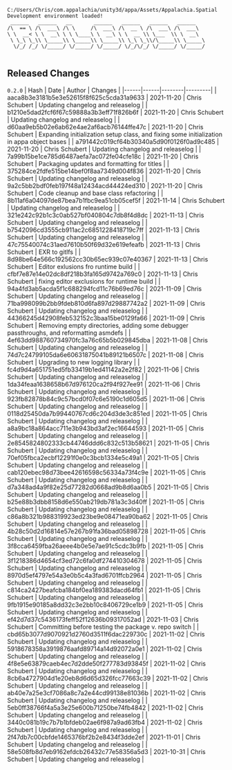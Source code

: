 ```
C:/Users/Chris/com.appalachia/unity3d/appa/Assets/Appalachia.Spatial
Development environment loaded!  
 ______   ______   __       ______   ______   ______   ______    
/\  == \ /\  ___\ /\ \     /\  ___\ /\  __ \ /\  ___\ /\  ___\   
\ \  __< \ \  __\ \ \ \____\ \  __\ \ \  __ \\ \___  \\ \  __\   
 \ \_\ \_\\ \_____\\ \_____\\ \_____\\ \_\ \_\\/\_____\\ \_____\ 
  \/_/ /_/ \/_____/ \/_____/ \/_____/ \/_/\/_/ \/_____/ \/_____/ 
                                                                 
```


## Released Changes

`0.2.0`
| Hash | Date | Author | Changes |
|------|------|--------|---------|
| aaca8b3e3181b5e3e52615f8f625c5cda31a9633 | 2021-11-20 | Chris Schubert | Updating changelog and releaselog |
| b1210e5dad2fcf6f67c59888a3b3eff71f826b6f | 2021-11-20 | Chris Schubert | Updating changelog and releaselog |
| d60aa9eb5b02e6ab62e4ae2af6acb76144ffe47c | 2021-11-20 | Chris Schubert | Expanding initialization setup class, and fixing some initialization in appa object bases |
| a791442c019cf64b30340a5d90f0126f0ad9c485 | 2021-11-20 | Chris Schubert | Updating changelog and releaselog |
| 7a99b15be1ce785d6487aefa7ac072fe04cfe18c | 2021-11-20 | Chris Schubert | Packaging updates and formatting for titles |
| 375284ce2fdfe515be14bef0f8aa7349d004f836 | 2021-11-20 | Chris Schubert | Updating changelog and releaselog |
| 9a2c5bb2bdf0feb197f48a12434acd44424ed310 | 2021-11-20 | Chris Schubert | Code cleanup and base class refactoring |
| 8b11af6a04097de87bea7b1fbc9ea51cb05cef5f | 2021-11-14 | Chris Schubert | Updating changelog and releaselog |
| 321e242c92b1c3c0ab527bf040804c7db8f4d8dc | 2021-11-13 | Chris Schubert | Updating changelog and releaselog |
| b7542096cd3555cb911ac2c6851228418719c7ff | 2021-11-13 | Chris Schubert | Updating changelog and releaselog |
| 47c75540074c31aed7610b50f69d32e619efeafb | 2021-11-13 | Chris Schubert | EXR to gitlfs |
| 8d98be64e566c192562cc30b65ec939c07e40367 | 2021-11-13 | Chris Schubert | Editor exlusions fro runtime build |
| cfbf7e87e14e02dc8df218b3fa165d9742a769c0 | 2021-11-13 | Chris Schubert | fixing editor exclusions for runtime build |
| 94a4fd3ab5acda5f1c688294fcd11c76b69ed76c | 2021-11-09 | Chris Schubert | Updating changelog and releaselog |
| 71ba998099b2bb9fdeb810d6fa897d29887742a2 | 2021-11-09 | Chris Schubert | Updating changelog and releaselog |
| 44366245d42908feb532152c3baa15be0129fa66 | 2021-11-09 | Chris Schubert | Removing empty directories, adding some debugger passthroughs, and reformatting asmdefs |
| 4ef63dd988760734970fc3a76c65b5b029845dba | 2021-11-08 | Chris Schubert | Updating changelog and releaselog |
| 74d7c24799105da6e60631875041b89121b6507c | 2021-11-08 | Chris Schubert | Upgrading to new logging library |
| fc4d9d4a651751ed5fb33419b1ed41142a2e2f82 | 2021-11-06 | Chris Schubert | Updating changelog and releaselog |
| 1da34feaa1638658b67d976120ca2f94f927ee91 | 2021-11-06 | Chris Schubert | Updating changelog and releaselog |
| 923fb82878b84c9c57bcd0f07c6e5190c1d605d5 | 2021-11-06 | Chris Schubert | Updating changelog and releaselog |
| 0118d25450da7b99440767cd6c204d3de3c851ed | 2021-11-05 | Chris Schubert | Updating changelog and releaselog |
| a8a9bc18a864acc711e3b943bd3af2ec16644593 | 2021-11-05 | Chris Schubert | Updating changelog and releaselog |
| 2e8545824802333cb44746ddd6c832c513b58621 | 2021-11-05 | Chris Schubert | Updating changelog and releaselog |
| 70ef05fbca2ecbf12291f0e0c3bcb1334e5c49a1 | 2021-11-05 | Chris Schubert | Updating changelog and releaselog |
| cab120ebec98d73bee42616598c56334a73f4c9e | 2021-11-05 | Chris Schubert | Updating changelog and releaselog |
| d7a348ad4a9f82e25d77282d0668ad9b8d6aa0b5 | 2021-11-05 | Chris Schubert | Updating changelog and releaselog |
| b25e88b3dbb8158d6e550ab219db781a3c3d40ff | 2021-11-05 | Chris Schubert | Updating changelog and releaselog |
| c86a8b321b988319923ed23be9e08471ea90ba62 | 2021-11-05 | Chris Schubert | Updating changelog and releaselog |
| 4b28c50d2d16814e57e267b91fa36bad05898728 | 2021-11-05 | Chris Schubert | Updating changelog and releaselog |
| 3f8cca6459fba26aeee4b0e5e7ae91c5cdc3b9fb | 2021-11-05 | Chris Schubert | Updating changelog and releaselog |
| 3f1218386d4654cf3ed72c6fa0df274410304678 | 2021-11-05 | Chris Schubert | Updating changelog and releaselog |
| 8970d5ef4797e54a3e0b5c4a3fad6701ffcb2964 | 2021-11-05 | Chris Schubert | Updating changelog and releaselog |
| c814ca2427beafcba184bf0ea189383dacd64fb1 | 2021-11-05 | Chris Schubert | Updating changelog and releaselog |
| 9fb1915e90185a8dd32c3e2bb10c8406729ce1b9 | 2021-11-05 | Chris Schubert | Updating changelog and releaselog |
| ef42d7d37c5436173feff52f12636b09317052ad | 2021-11-03 | Chris Schubert | Committing before testing the package v. repo switch |
| cbd65b3077d9070921d2760d3511f6dac229730c | 2021-11-02 | Chris Schubert | Updating changelog and releaselog |
| 5918678358a3919876aafd89714a14d92072a0e1 | 2021-11-02 | Chris Schubert | Updating changelog and releaselog |
| 4f8e5e63879caeb4ec7d2dde50f277783d93845f | 2021-11-02 | Chris Schubert | Updating changelog and releaselog |
| 8cb6a4727904d1e20eb8d6d65d326fcc77663c39 | 2021-11-02 | Chris Schubert | Updating changelog and releaselog |
| ab40e7a25e3cf7086a8c7a2e44cd99138e81036b | 2021-11-02 | Chris Schubert | Updating changelog and releaselog |
| 5eb0ff38766f4a5a3e25e600b71250be74fb4842 | 2021-11-02 | Chris Schubert | Updating changelog and releaselog |
| 3440c081b19c7b7b1bfdeb02ae6f987a9ad63fb4 | 2021-11-02 | Chris Schubert | Updating changelog and releaselog |
| 2f47db7c00cbfde1465376bf2b2e8434f3dde2ef | 2021-11-01 | Chris Schubert | Updating changelog and releaselog |
| 58e508fb8d7eb9162efdcb26432c77e58356a5d3 | 2021-10-31 | Chris Schubert | Updating changelog and releaselog |

